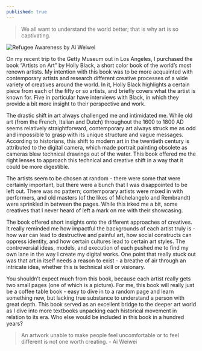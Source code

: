 ```yaml
---
published: true
---
```

> We all want to understand the world better; that is why art is so captivating.

![Refugee Awareness by Ai Weiwei](https://d3p157427w54jq.cloudfront.net/uploads/2018/03/Ai-wei-wei.jpg)

On my recent trip to the Getty Museum out in Los Angeles, I purchased the book “Artists on Art” by Holly Black, a short color book of the world’s most renown artists. My intention with this book was to be more acquainted with contemporary artists and research different creative processes of a wide variety of creatives around the world. In it, Holly Black highlights a certain piece from each of the fifty or so artists, and briefly covers what the artist is known for. Five in particular have interviews with Black, in which they provide a bit more insight to their perspective and work.

The drastic shift in art always challenged me and intimidated me. While old art (from the French, Italian and Dutch) throughout the 1600 to 1800 AD seems relatively straightforward, contemporary art always struck me as odd and impossible to grasp with its unique structure and vague messages. According to historians, this shift to modern art in the twentieth century is attributed to the digital camera, which made portrait painting obsolete as cameras blew technical drawings out of the water. This book offered me the right lenses to approach this technical and creative shift in a way that it could be more digestible.

The artists seem to be chosen at random - there were some that were certainly important, but there were a bunch that I was disappointed to be left out. There was no pattern; contemporary artists were mixed in with performers, and old masters (of the likes of Michelangelo and Rembrandt) were sprinkled in between the pages. While this irked me a bit, some creatives that I never heard of left a mark on me with their showcasing.

The book offered short insights onto the different approaches of creatives. It really reminded me how impactful the backgrounds of each artist truly is - how war can lead to destructive and painful art, how social constructs can oppress identity, and how certain cultures lead to certain art styles. The controversial ideas, models, and execution of each pushed me to find my own lane in the way I create my digital works. One point that really stuck out was that art in itself needs a reason to exist - a breathe of air through an intricate idea, whether this is technical skill or visionary.

You shouldn’t expect much from this book, because each artist really gets two small pages (one of which is a picture). For me, this book will really just be a coffee table book - easy to dive in to a random page and learn something new, but lacking true substance to understand a person with great depth. This book served as an excellent bridge to the deeper art world as I dive into more textbooks unpacking each historical movement in relation to its era. Who else would be included in this book in a hundred years?

> An artwork unable to make people feel uncomfortable or to feel different is not one worth creating. - Ai Weiwei
